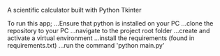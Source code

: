 A scientific calculator built with Python Tkinter

To run this app;
...Ensure that python is installed on your PC
...clone the repository to your PC
...navigate to the project root folder
...create and activate a virtual environment
...install the requirements (found in requirements.txt)
...run the command 'python main.py'